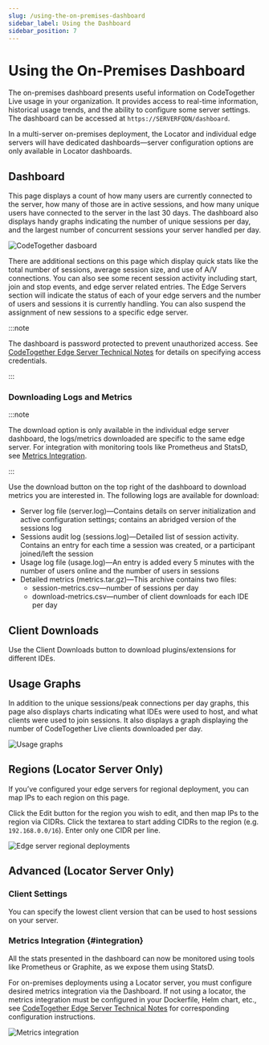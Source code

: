 ```yaml
---
slug: /using-the-on-premises-dashboard
sidebar_label: Using the Dashboard
sidebar_position: 7
---
```


# Using the On-Premises Dashboard

The on-premises dashboard presents useful information on CodeTogether Live usage in your organization. It provides access to real-time information, historical usage trends, and the ability to configure some server settings. The dashboard can be accessed at `https://SERVERFQDN/dashboard`.

In a multi-server on-premises deployment, the Locator and individual edge servers will have dedicated dashboards—server configuration options are only available in Locator dashboards.

## Dashboard

This page displays a count of how many users are currently connected to the server, how many of those are in active sessions, and how many unique users have connected to the server in the last 30 days. The dashboard also displays handy graphs indicating the number of unique sessions per day, and the largest number of concurrent sessions your server handled per day.

![CodeTogether dasboard](/img/using-the-on-premises-dashboard/dashboard_dashboard.png)

There are additional sections on this page which display quick stats like the total number of sessions, average session size, and use of A/V connections. You can also see some recent session activity including start, join and stop events, and edge server related entries. The Edge Servers section will indicate the status of each of your edge servers and the number of users and sessions it is currently handling. You can also suspend the assignment of new sessions to a specific edge server.

:::note

The dashboard is password protected to prevent unauthorized access. See [CodeTogether Edge Server Technical Notes](edge-server-technical-notes.md/) for details on specifying access credentials.

:::

### Downloading Logs and Metrics

:::note

The download option is only available in the individual edge server dashboard, the logs/metrics downloaded are specific to the same edge server. For integration with monitoring tools like Prometheus and StatsD, see [Metrics Integration](#integration).

:::

Use the download button on the top right of the dashboard to download metrics you are interested in. The following logs are available for download:

- Server log file (server.log)—Contains details on server initialization and active configuration settings; contains an abridged version of the sessions log
- Sessions audit log (sessions.log)—Detailed list of session activity. Contains an entry for each time a session was created, or a participant joined/left the session
- Usage log file (usage.log)—An entry is added every 5 minutes with the number of users online and the number of users in sessions
- Detailed metrics (metrics.tar.gz)—This archive contains two files:
    - session-metrics.csv—number of sessions per day
    - download-metrics.csv—number of client downloads for each IDE per day
 
## Client Downloads

Use the Client Downloads button to download plugins/extensions for different IDEs.

## Usage Graphs

In addition to the unique sessions/peak connections per day graphs, this page also displays charts indicating what IDEs were used to host, and what clients were used to join sessions. It also displays a graph displaying the number of CodeTogether Live clients downloaded per day.

![Usage graphs](/img/using-the-on-premises-dashboard/dashboard_usage_graphs.png)

## Regions (Locator Server Only)
If you’ve configured your edge servers for regional deployment, you can map IPs to each region on this page.

Click the Edit button for the region you wish to edit, and then map IPs to the region via CIDRs. Click the textarea to start adding CIDRs to the region (e.g. `192.168.0.0/16`). Enter only one CIDR per line.

![Edge server regional deployments](/img/using-the-on-premises-dashboard/dashboard_regional.png)


## Advanced (Locator Server Only) 

### Client Settings

You can specify the lowest client version that can be used to host sessions on your server.

### Metrics Integration {#integration}

All the stats presented in the dashboard can now be monitored using tools like Prometheus or Graphite, as we expose them using StatsD.

For on-premises deployments using a Locator server, you must configure desired metrics integration via the Dashboard. If not using a locator, the metrics integration must be configured in your Dockerfile, Helm chart, etc., see [CodeTogether Edge Server Technical Notes](edge-server-technical-notes.md) for corresponding configuration instructions.

![Metrics integration](/img/using-the-on-premises-dashboard/dashboard_metrics.png)